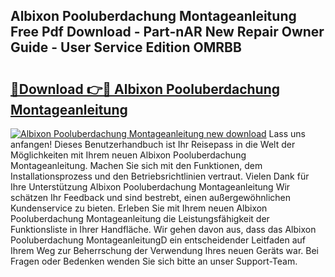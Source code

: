 ## Albixon Pooluberdachung Montageanleitung Free Pdf Download - Part-nAR New Repair Owner Guide - User Service Edition OMRBB

# <h2><a href="http://df8kso.blite.top/?on=Albixon+Pooluberdachung+Montageanleitung">🔗Download 👉🔴 Albixon Pooluberdachung Montageanleitung</a></h2>

[![Albixon Pooluberdachung Montageanleitung new download](https://i.imgur.com/lujVjoI.png)](http://df8kso.blite.top/?on=Albixon+Pooluberdachung+Montageanleitung)
Lass uns anfangen! Dieses Benutzerhandbuch ist Ihr Reisepass in die Welt der Möglichkeiten mit Ihrem neuen Albixon Pooluberdachung Montageanleitung. Machen Sie sich mit den Funktionen, dem Installationsprozess und den Betriebsrichtlinien vertraut. Vielen Dank für Ihre Unterstützung Albixon Pooluberdachung Montageanleitung Wir schätzen Ihr Feedback und sind bestrebt, einen außergewöhnlichen Kundenservice zu bieten. Erleben Sie mit Ihrem neuen Albixon Pooluberdachung Montageanleitung die Leistungsfähigkeit der Funktionsliste in Ihrer Handfläche. Wir gehen davon aus, dass das Albixon Pooluberdachung MontageanleitungD ein entscheidender Leitfaden auf Ihrem Weg zur Beherrschung der Verwendung Ihres neuen Geräts war. Bei Fragen oder Bedenken wenden Sie sich bitte an unser Support-Team.
